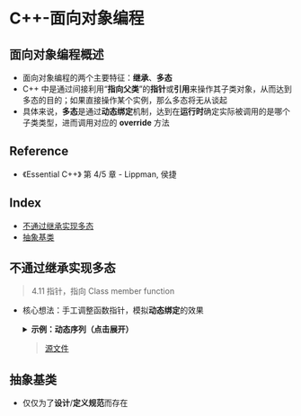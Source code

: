 C++-面向对象编程
===

面向对象编程概述
---
- 面向对象编程的两个主要特征：**继承**、**多态**
- C++ 中是通过间接利用“**指向父类**”的**指针**或**引用**来操作其子类对象，从而达到多态的目的；如果直接操作某个实例，那么多态将无从谈起
- 具体来说，**多态**是通过**动态绑定**机制，达到在**运行时**确定实际被调用的是哪个子类类型，进而调用对应的 **override** 方法

Reference
---
- 《Essential C++》 第 4/5 章 - Lippman, 侯捷

Index
---
<!-- TOC -->

- [不通过继承实现多态](#不通过继承实现多态)
- [抽象基类](#抽象基类)

<!-- /TOC -->

## 不通过继承实现多态
> 4.11 指针，指向 Class member function
- 核心想法：手工调整函数指针，模拟**动态绑定**的效果
  <details><summary><b>示例：动态序列（点击展开）</b></summary> 

  ```Cpp
  class num_sequence {
  public:
      // PtrType 是一个指针，指向 num_sequence 的成员函数，
      //  该成员函数必须只接受一个 int 型参数，以及返回类型为 void
      typedef void (num_sequence::*PtrType)(int);

      enum { cnt_seq = 2 };              // 预定义了两种序列
      enum ns_type {
          ns_fibonacci, ns_square
      };

      // 构造函数：默认指向斐波那契数列
      num_sequence(): _pmf(func_tbl[ns_fibonacci]) { }

      // 调整指针指向
      void set_sequence(ns_type nst) {
          switch (nst) {
          case ns_fibonacci: case ns_square:
              _pmf = func_tbl[nst];
              break;
          default:
              cerr << "invalid sequence type\n";
          }
      }
      void print(int n) {
          (this->*_pmf)(n); // 通过指针选择需要调用的函数
      }
      // _pmf 可以指向以下任何一个函数
      void fibonacci(int n) {
          int f = 1;
          int g = 1;
          for (int i = 2; i <= n; i++)
              g = g + f, f = g - f;
          cout << f << endl;
      }
      void square(int n) {
          cout << n * n << endl;
      }

  private:
      PtrType _pmf;
      static PtrType func_tbl[cnt_seq];  // 保存所有序列函数的指针
                                        // 为了兼容性，不推荐写成 `static vector<vector<int>（没有空格）> _seq;`
  };

  // static 成员变量初始化
  num_sequence::PtrType
  num_sequence::func_tbl[cnt_seq] = {
      &num_sequence::fibonacci,
      &num_sequence::square,
  };

  int main() {

      auto ns = num_sequence();
      ns.print(5);  // 5
      ns.set_sequence(num_sequence::ns_square);  // 调整函数指针以获得多态的效果
      ns.print(5);  // 25

      cout << endl;
      system("PAUSE");
      return 0;
  }
  ```

  </details>
  
  > [源文件](../code/cpp/面向对象-不通过继承实现多态-动态序列.cpp)

## 抽象基类
- 仅仅为了**设计**/**定义规范**而存在